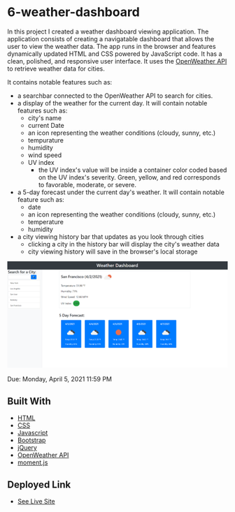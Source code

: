 # 6-weather-dashboard
In this project I created a weather dashboard viewing application. The application consists of creating a navigatable dashboard that allows the user to view the weather data. The app runs in the browser and features dynamically updated HTML and CSS powered by JavaScript code. It has a clean, polished, and responsive user interface. It uses the [OpenWeather API](https://openweathermap.org/api) to retrieve weather data for cities.

It contains notable features such as:
- a searchbar connected to the OpenWeather API to search for cities.
- a display of the weather for the current day. It will contain notable features such as:
  - city's name
  - current Date
  - an icon representing the weather conditions (cloudy, sunny, etc.)
  - tempurature
  - humidity
  - wind speed
  - UV index
    - the UV index's value will be inside a container color coded based on the UV index's severity. Green, yellow, and red corresponds to favorable, moderate, or severe.
- a 5-day forecast under the current day's weather. It will contain notable feature such as:
  - date
  - an icon representing the weather conditions (cloudy, sunny, etc.)
  - temperature
  - humidity
- a city viewing history bar that updates as you look through cities
  - clicking a city in the history bar will display the city's weather data
  - city viewing history will save in the browser's local storage

![Image](demo.png)

Due: Monday, April 5, 2021 11:59 PM

## Built With

* [HTML](https://developer.mozilla.org/en-US/docs/Web/HTML)
* [CSS](https://developer.mozilla.org/en-US/docs/Web/CSS)
* [Javascript](https://developer.mozilla.org/en-US/docs/Web/JavaScript)
* [Bootstrap](https://getbootstrap.com/)
* [jQuery](https://api.jquery.com/)
* [OpenWeather API](https://openweathermap.org/api)
* [moment.js](https://momentjs.com/)

## Deployed Link

* [See Live Site](https://acedyu.github.io/6-weather-dashboard/)
